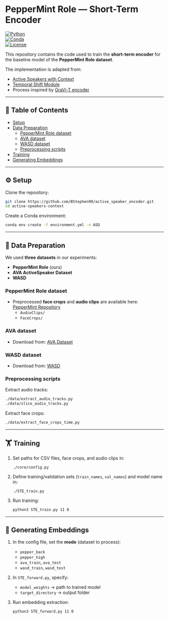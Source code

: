 # PepperMint Role — Short-Term Encoder  

[![Python](https://img.shields.io/badge/python-3.8+-blue.svg)]()  
[![Conda](https://img.shields.io/badge/conda-env-green.svg)]()  
[![License](https://img.shields.io/badge/license-MIT-lightgrey.svg)]()  

This repository contains the code used to train the **short-term encoder** for the baseline model of the **PepperMint Role dataset**.  

The implementation is adapted from:  
- [Active Speakers with Context](https://github.com/fuankarion/active-speakers-context)  
- [Temporal Shift Module](https://github.com/mit-han-lab/temporal-shift-module/blob/master/ops/temporal_shift.py)  
- Process inspired by [GraVi-T encoder](https://github.com/IntelLabs/GraVi-T)  

---

## 📑 Table of Contents  

- [Setup](#-setup)  
- [Data Preparation](#-data-preparation)  
  - [PepperMint Role dataset](#peppermint-role-dataset)  
  - [AVA dataset](#ava-dataset)  
  - [WASD dataset](#wasd-dataset)  
  - [Preprocessing scripts](#preprocessing-scripts)  
- [Training](#-training)  
- [Generating Embeddings](#-generating-embeddings)  

---

## ⚙️ Setup  

Clone the repository:  

```bash
git clone https://github.com/BStephen99/active_speaker_encoder.git
cd active-speakers-context
```

Create a Conda environment:  

```bash
conda env create -f environment.yml -n ASD
```

---

## 📂 Data Preparation  

We used **three datasets** in our experiments:  

- **PepperMint Role** (ours)  
- **AVA ActiveSpeaker Dataset**  
- **WASD**  

### PepperMint Role dataset  
- Preprocessed **face crops** and **audio clips** are available here:  
  [PepperMint Repository](https://repository.ortolang.fr/api/content/peppermint/head/)  
  - `AudioClips/`  
  - `FaceCrops/`  

### AVA dataset  
- Download from: [AVA Dataset](https://github.com/cvdfoundation/ava-dataset)  

### WASD dataset  
- Download from: [WASD](https://github.com/Tiago-Roxo/WASD)  

### Preprocessing scripts  

Extract audio tracks:  

```bash
./data/extract_audio_tracks.py
./data/slice_audio_tracks.py
```  

Extract face crops:  

```bash
./data/extract_face_crops_time.py
```

---

## 🏋️ Training  

1. Set paths for CSV files, face crops, and audio clips in:  

   ```text
   ./core/config.py
   ```

2. Define training/validation sets (`train_names`, `val_names`) and model name in:  

   ```text
   ./STE_train.py
   ```

3. Run training:  

   ```bash
   python3 STE_train.py 11 0
   ```

---

## 🎯 Generating Embeddings  

1. In the config file, set the **mode** (dataset to process):  
   - `pepper_back`  
   - `pepper_high`  
   - `ava_train`, `ava_test`  
   - `wasd_train`, `wasd_test`  

2. In `STE_forward.py`, specify:  
   - `model_weights` → path to trained model  
   - `target_directory` → output folder  

3. Run embedding extraction:  

   ```bash
   python3 STE_forward.py 11 0
   ```
